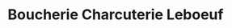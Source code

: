 ---
title: "Boucherie Charcuterie Leboeuf"
url: /saint-doulchard/boucherie-charcuterie-leboeuf/
shop: boucherie
---